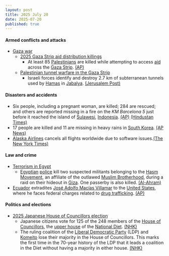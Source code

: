 ```yaml
---
layout: post
title: 2025 July 20
date: 2025-07-20
published: true
---
```



#### Armed conflicts and attacks

* [Gaza war](https://en.wikipedia.org/wiki/Gaza_war "Gaza war")
  * [2025 Gaza Strip aid distribution killings](https://en.wikipedia.org/wiki/2025_Gaza_Strip_aid_distribution_killings "2025 Gaza Strip aid distribution killings")
    * At least 85 [Palestinians](https://en.wikipedia.org/wiki/Palestinians "Palestinians") are killed while attempting to access [aid](https://en.wikipedia.org/wiki/Humanitarian_aid "Humanitarian aid") across the [Gaza Strip](https://en.wikipedia.org/wiki/Gaza_Strip "Gaza Strip"). [(AP)](https://apnews.com/article/israel-palestinians-hamas-war-07-20-2025-2b494af89d710793bc6933f5ae437566)
  * [Palestinian tunnel warfare in the Gaza Strip](https://en.wikipedia.org/wiki/Palestinian_tunnel_warfare_in_the_Gaza_Strip "Palestinian tunnel warfare in the Gaza Strip")
    * Israeli forces identify and destroy 2.7 km of subterranean tunnels used by [Hamas](https://en.wikipedia.org/wiki/Hamas "Hamas") in [Jabalya](https://en.wikipedia.org/wiki/Jabalya "Jabalya"). [(Jerusalem Post)](https://www.jpost.com/israel-news/defense-news/article-861584)

#### Disasters and accidents

* Six people, including a pregnant woman, are killed; 284 are rescued; and others are reported missing in a fire on the *KM Barcelona 5* just before it reached the island of [Sulawesi](https://en.wikipedia.org/wiki/Sulawesi "Sulawesi"), [Indonesia](https://en.wikipedia.org/wiki/Indonesia "Indonesia"). [(AP)](https://apnews.com/article/indonesia-passenger-ferry-fire-9b71bb15a123e09540cacbeb1e40b027) [(Hindustan Times)](https://www.hindustantimes.com/world-news/us-news/indonesia-ferry-fire-passenger-livestreams-horror-at-sea-while-holding-baby-watch-101753022743487.html)
* 17 people are killed and 11 are missing in heavy rains in [South Korea](https://en.wikipedia.org/wiki/South_Korea "South Korea"). [(AP News)](https://apnews.com/article/south-korea-heavy-rain-landslides-41c1b115aec4e836677b8535434a67dc)
* [Alaska Airlines](https://en.wikipedia.org/wiki/Alaska_Airlines "Alaska Airlines") cancels all flights worldwide due to software issues.[(The New York Times)](https://www.nytimes.com/2025/07/20/business/alaska-airlines-grounds-plane-fleet.html)

#### Law and crime

* [Terrorism in Egypt](https://en.wikipedia.org/wiki/Terrorism_in_Egypt "Terrorism in Egypt")
  * [Egyptian](https://en.wikipedia.org/wiki/Egypt "Egypt") [police](https://en.wikipedia.org/wiki/Egyptian_National_Police "Egyptian National Police") kill two suspected militants belonging to the [Hasm Movement](https://en.wikipedia.org/wiki/Hasm_Movement "Hasm Movement"), an affiliate of the outlawed [Muslim Brotherhood](https://en.wikipedia.org/wiki/Muslim_Brotherhood_in_Egypt "Muslim Brotherhood in Egypt"), during a raid on their hideout in [Giza](https://en.wikipedia.org/wiki/Giza "Giza"). One passerby is also killed. [(Al-Ahram)](https://english.ahram.org.eg/News/549880.aspx)
* [Ecuador](https://en.wikipedia.org/wiki/Ecuador "Ecuador") extradites [José Adolfo Macías Villamar](https://en.wikipedia.org/wiki/Jos%C3%A9_Adolfo_Mac%C3%ADas_Villamar "José Adolfo Macías Villamar") to the [United States](https://en.wikipedia.org/wiki/United_States "United States"), where he faces federal charges related to [drug trafficking](https://en.wikipedia.org/wiki/Drug_trafficking "Drug trafficking"). [(AP)](https://apnews.com/article/ecuador-united-states-extradition-drug-trafficker-e1743a12c2a54117cc12e0de9576774c)

#### Politics and elections

* [2025 Japanese House of Councillors election](https://en.wikipedia.org/wiki/2025_Japanese_House_of_Councillors_election "2025 Japanese House of Councillors election")
  * Japanese citizens vote for 125 of the 248 members of the [House of Councillors](https://en.wikipedia.org/wiki/House_of_Councillors "House of Councillors"), the [upper house](https://en.wikipedia.org/wiki/Upper_house "Upper house") of the [National Diet](https://en.wikipedia.org/wiki/National_Diet "National Diet"). [(NHK)](https://www3.nhk.or.jp/nhkworld/en/news/20250720_06/)
  * The ruling coalition of the [Liberal Democratic Party](https://en.wikipedia.org/wiki/Liberal_Democratic_Party_%28Japan%29 "Liberal Democratic Party (Japan)") (LDP) and [Komeito](https://en.wikipedia.org/wiki/Komeito "Komeito") lose their majority in the House of Councillors. This marks the first time in the 70-year history of the LDP that it leads a coalition in the Diet without having a majority in either house. [(NHK)](https://www3.nhk.or.jp/nhkworld/en/news/backstories/4164/)
